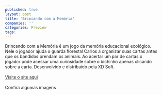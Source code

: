 ```yaml
---
published: true
layout: post
title: 'Brincando com a Memória'
companies: ''
categories: Preview
tags: 
---
```

Brincando com a Memória é um jogo da memória educacional ecológico. Nele o jogador ajuda o guarda florestal Carlos a organizar suas cartas antes que os bandidos prendam os animais. Ao acertar um par de cartas o jogador pode acessar uma curiosidade sobre o bichinho apenas clicando sobre a carta. Desenvolvido e distribuido pela XD Soft.<br /><a href="http://www.xdsoft.com.br/"><br />Visite o site aqui</a>
<br /><br />Confira algumas imagens<br />